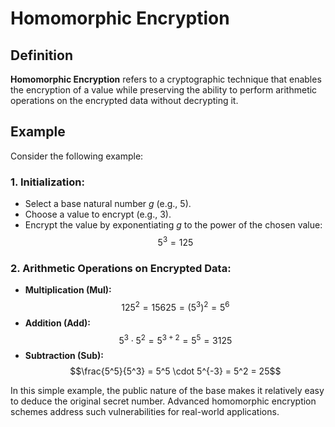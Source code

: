 # Homomorphic Encryption

## Definition

**Homomorphic Encryption** refers to a cryptographic technique that enables the encryption of a value while preserving the ability to perform arithmetic operations on the encrypted data without decrypting it.

## Example

Consider the following example:

### 1. Initialization:
- Select a base natural number $g$ (e.g., 5).
- Choose a value to encrypt (e.g., 3).
- Encrypt the value by exponentiating $g$ to the power of the chosen value:
  $$5^{3} = 125$$

### 2. Arithmetic Operations on Encrypted Data:
- **Multiplication (Mul):**
$$125^2 = 15625 = (5^3)^2 = 5^6$$
- **Addition (Add):**
$$5^3 \cdot 5^2 = 5^{3+2} = 5^5 = 3125$$
- **Subtraction (Sub):**
$$\frac{5^5}{5^3} = 5^5 \cdot 5^{-3} = 5^2 = 25$$


In this simple example, the public nature of the base makes it relatively easy to deduce the original secret number.
Advanced homomorphic encryption schemes address such vulnerabilities for real-world applications.
